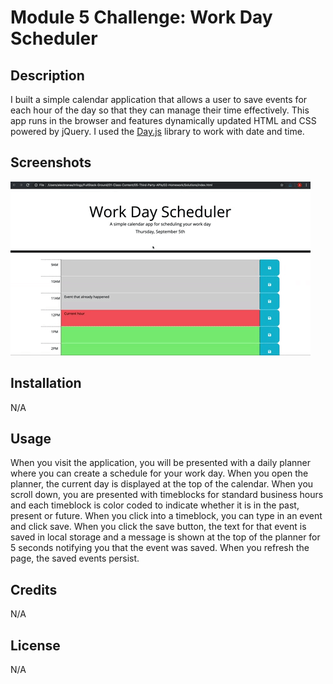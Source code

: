 # Module 5 Challenge: Work Day Scheduler

## Description

I built a simple calendar application that allows a user to save events for each hour of the day so that they can manage their time effectively. This app runs in the browser and features dynamically updated HTML and CSS powered by jQuery. I used the [Day.js](https://day.js.org/en/) library to work with date and time.

## Screenshots

![GIF](/05-third-party-apis-homework-demo.gif)

## Installation

N/A

## Usage

When you visit the application, you will be presented with a daily planner where you can create a schedule for your work day. When you open the planner, the current day is displayed at the top of the calendar. When you scroll down, you are presented with timeblocks for standard business hours and each timeblock is color coded to indicate whether it is in the past, present or future. When you click into a timeblock, you can type in an event and click save. When you click the save button, the text for that event is saved in local storage and a message is shown at the top of the planner for 5 seconds notifying you that the event was saved. When you refresh the page, the saved events persist.

## Credits

N/A

## License

N/A
